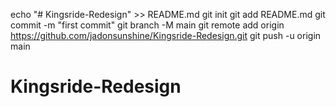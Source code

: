 echo "# Kingsride-Redesign" >> README.md
git init
git add README.md
git commit -m "first commit"
git branch -M main
git remote add origin https://github.com/jadonsunshine/Kingsride-Redesign.git
git push -u origin main
# Kingsride-Redesign
